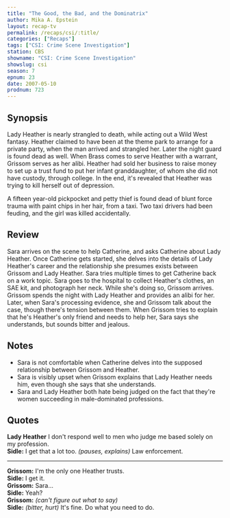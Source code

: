 ```yaml
---
title: "The Good, the Bad, and the Dominatrix"
author: Mika A. Epstein
layout: recap-tv
permalink: /recaps/csi/:title/
categories: ["Recaps"]
tags: ["CSI: Crime Scene Investigation"]
station: CBS
showname: "CSI: Crime Scene Investigation"
showslug: csi
season: 7
epnum: 23
date: 2007-05-10
prodnum: 723  
---
```


## Synopsis

Lady Heather  is nearly strangled to death, while acting out a Wild West fantasy. Heather claimed to have been at the theme park to arrange for a private party, when the man arrived and strangled her. Later the night guard is found dead as well. When Brass comes to serve Heather with a warrant, Grissom serves as her alibi. Heather had sold her business to raise money to set up a trust fund to put her infant granddaughter, of whom she did not have custody, through college. In the end, it's revealed that Heather was trying to kill herself out of depression.

A fifteen year-old pickpocket and petty thief is found dead of blunt force trauma with paint chips in her hair, from a taxi. Two taxi drivers had been feuding, and the girl was killed accidentally.

## Review

Sara arrives on the scene to help Catherine, and asks Catherine about Lady Heather. Once Catherine gets started, she delves into the details of Lady Heather's career and the relationship she presumes exists between Grissom and Lady Heather. Sara tries multiple times to get Catherine back on a work topic. Sara goes to the hospital to collect Heather's clothes, an SAE kit, and photograph her neck. While she's doing so, Grissom arrives. Grissom spends the night with Lady Heather and provides an alibi for her. Later, when Sara's processing evidence, she and Grissom talk about the case, though there's tension between them. When Grissom tries to explain that he's Heather's only friend and needs to help her, Sara says she understands, but sounds bitter and jealous.

## Notes

* Sara is not comfortable when Catherine delves into the supposed relationship between Grissom and Heather.  
* Sara is visibly upset when Grissom explains that Lady Heather needs him, even though she says that she understands.  
* Sara and Lady Heather both hate being judged on the fact that they're women succeeding in male-dominated professions.

## Quotes

**Lady Heather** I don't respond well to men who judge me based solely on my profession.  
**Sidle:** I get that a lot too. _(pauses, explains)_ Law enforcement.  

- - -

**Grissom:** I'm the only one Heather trusts.  
**Sidle:** I get it.  
**Grissom:** Sara...  
**Sidle:** Yeah?  
**Grissom:** _(can't figure out what to say)_  
**Sidle:** _(bitter, hurt)_ It's fine. Do what you need to do.

